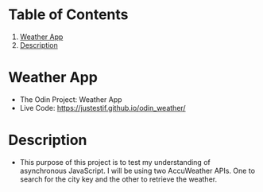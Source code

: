 
# Table of Contents

1.  [Weather App](#org8c5c721)
2.  [Description](#org77ac83c)



<a id="org8c5c721"></a>

# Weather App

-   The Odin Project: Weather App
-   Live Code: <https://justestif.github.io/odin_weather/>


<a id="org77ac83c"></a>

# Description

-   This purpose of this project is to test my understanding of asynchronous JavaScript. I will be using two AccuWeather APIs. One to search for the city key and the other to retrieve the weather.

